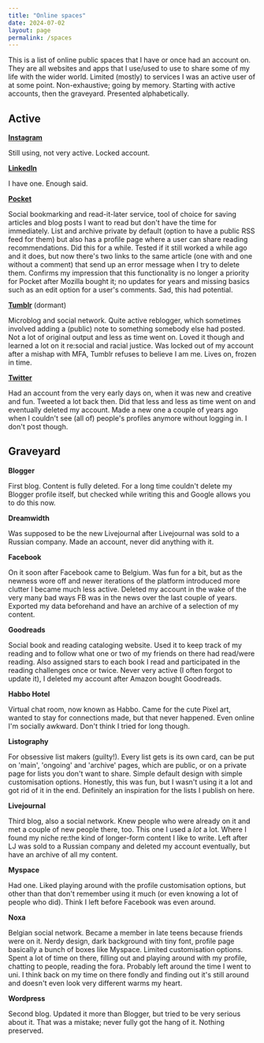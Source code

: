 ```yaml
---
title: "Online spaces"
date: 2024-07-02
layout: page
permalink: /spaces
---
```


This is a list of online public spaces that I have or once had an account on. They are all websites and apps that I use/used to use to share some of my life with the wider world. Limited (mostly) to services I was an active user of at some point. Non-exhaustive; going by memory. Starting with active accounts, then the graveyard. Presented alphabetically.

## Active

**[Instagram](https://www.instagram.com/mrhappyboots/)**  
  
  Still using, not very active. Locked account. 

**[LinkedIn](https://be.linkedin.com/in/tijs-boussier)**  
  
  I have one. Enough said.

**[Pocket](https://getpocket.com/@70Gddp2cTN09cg4dh8A47c5Acqg7T28fR33Tj2U925L05bB0Z7b21Z78a7dfX62d?src=navbar)**  
   
  Social bookmarking and read-it-later service, tool of choice for saving articles and blog posts I want to read but don't have the time for immediately. List and archive private by default (option to have a public RSS feed for them) but also has a profile page where a user can share reading recommendations. Did this for a while. Tested if it still worked a while ago and it does, but now there's two links to the same article (one with and one without a comment) that send up an error message when I try to delete them. Confirms my impression that this functionality is no longer a priority for Pocket after Mozilla bought it; no updates for years and missing basics such as an edit option for a user's comments. Sad, this had potential.  

**[Tumblr](https://mrhappyboots.tumblr.com/)** (dormant)
  
  Microblog and social network. Quite active reblogger, which sometimes involved adding a (public) note to something somebody else had posted. Not a lot of original output and less as time went on. Loved it though and learned a lot on it re:social and racial justice. Was locked out of my account after a mishap with MFA, Tumblr refuses to believe I am me. Lives on, frozen in time.

**[Twitter](https://twitter.com/tijsboussier)**  
  
  Had an account from the very early days on, when it was new and creative and fun. Tweeted a lot back then. Did that less and less as time went on and eventually deleted my account. Made a new one a couple of years ago when I couldn't see (all of) people's profiles anymore without logging in. I don't post though.

## Graveyard

**Blogger**
  
  First blog. Content is fully deleted. For a long time couldn't delete my Blogger profile itself, but checked while writing this and Google allows you to do this now.

**Dreamwidth**
  
  Was supposed to be the new Livejournal after Livejournal was sold to a Russian company. Made an account, never did anything with it.

**Facebook**
  
  On it soon after Facebook came to Belgium. Was fun for a bit, but as the newness wore off and newer iterations of the platform introduced more clutter I became much less active. Deleted my account in the wake of the very many bad ways FB was in the news over the last couple of years. Exported my data beforehand and have an archive of a selection of my content.

**Goodreads**
  
  Social book and reading cataloging website. Used it to keep track of my reading and to follow what one or two of my friends on there had read/were reading. Also assigned stars to each book I read and participated in the reading challenges once or twice. Never very active (I often forgot to update it), I deleted my account after Amazon bought Goodreads.

**Habbo Hotel**
  
  Virtual chat room, now known as Habbo. Came for the cute Pixel art, wanted to stay for connections made, but that never happened. Even online I'm socially awkward. Don't think I tried for long though.

**Listography**
  
  For obsessive list makers (guilty!). Every list gets is its own card, can be put on 'main', 'ongoing' and 'archive' pages, which are public, or on a private page for lists you don't want to share. Simple default design with simple customisation options. Honestly, this was fun, but I wasn't using it a lot and got rid of it in the end. Definitely an inspiration for the lists I publish on here.

**Livejournal**
  
  Third blog, also a social network. Knew people who were already on it and met a couple of new people there, too. This one I used a *lot* a lot. Where I found my niche re:the kind of longer-form content I like to write. Left after LJ was sold to a Russian company and deleted my account eventually, but have an archive of all my content.

**Myspace**
  
  Had one. Liked playing around with the profile customisation options, but other than that don't remember using it much (or even knowing a lot of people who did). Think I left before Facebook was even around.

**Noxa**
  
  Belgian social network. Became a member in late teens because friends were on it. Nerdy design, dark background with tiny font, profile page basically a bunch of boxes like Myspace. Limited customisation options. Spent a lot of time on there, filling out and playing around with my profile, chatting to people, reading the fora. Probably left around the time I went to uni. I think back on my time on there fondly and finding out it's still around and doesn't even look very different warms my heart.

**Wordpress**
  
  Second blog. Updated it more than Blogger, but tried to be very serious about it. That was a mistake; never fully got the hang of it. Nothing preserved.
